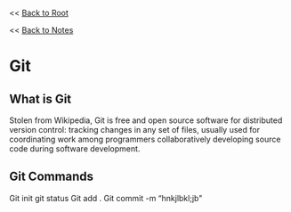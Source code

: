 << [Back to Root](../README.md)
 
<< [Back to Notes](README.md)

# Git

## What is Git
Stolen from Wikipedia, Git is free and open source software for distributed version control: tracking changes in any set of files, usually used for coordinating work among programmers collaboratively developing source code during software development.

## Git Commands




Git init
git status
Git add .
Git commit -m “hnkjlbkl;jb"
